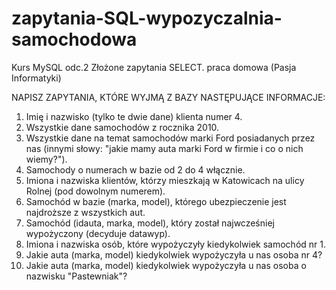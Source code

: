 # zapytania-SQL-wypozyczalnia-samochodowa
Kurs MySQL odc.2 Złożone zapytania SELECT. praca domowa (Pasja Informatyki)

NAPISZ ZAPYTANIA, KTÓRE WYJMĄ Z BAZY NASTĘPUJĄCE INFORMACJE:
1. Imię i nazwisko (tylko te dwie dane) klienta numer 4.
2. Wszystkie dane samochodów z rocznika 2010.
3. Wszystkie dane na temat samochodów marki Ford posiadanych przez nas
(innymi słowy: "jakie mamy auta marki Ford w firmie i co o nich wiemy?").
4. Samochody o numerach w bazie od 2 do 4 włącznie.
5. Imiona i nazwiska klientów, którzy mieszkają w Katowicach na ulicy Rolnej (pod
dowolnym numerem).
6. Samochód w bazie (marka, model), którego ubezpieczenie jest najdroższe z
wszystkich aut.
7. Samochód (idauta, marka, model), który został najwcześniej wypożyczony
(decyduje datawyp).
8. Imiona i nazwiska osób, które wypożyczyły kiedykolwiek samochód nr 1.
9. Jakie auta (marka, model) kiedykolwiek wypożyczyła u nas osoba nr 4?
10. Jakie auta (marka, model) kiedykolwiek wypożyczyła u nas osoba o nazwisku
"Pastewniak"?
